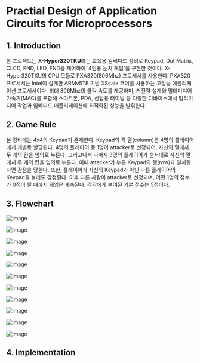 # Practial Design of Application Circuits for Microprocessors
## 1. Introduction
본 프로젝트는 **X-Hyper320TKU**라는 교육용 임베디드 장비로 Keypad, Dot Matrix, CLCD, FND, LED, FND을 제어하여 '4인용 눈치 게임'을 구현한 것이다. X-Hyper320TKU의 CPU 모듈로 PXA320(806Mhz) 프로세서를 사용한다. PXA320 프로세서는 Intel이 설계한 ARMv5TE 기반 XScale 코어를 사용하는 고성능 애플리케이션 프로세서이다. 최대 806Mhz의 클럭 속도를 제공하며, 저전력 설계와 멀티미디어 가속기(MAC)를 포함해 스마트폰, PDA, 산업용 터미널 등 다양한 디바이스에서 멀티미디어 작업과 임베디드 애플리케이션에 최적화된 성능을 발휘한다. 

## 2. Game Rule
본 장비에는 4x4의 Keypad가 존재한다. Keypad의 각 열(column)은 4명의 플레이어에게 개별로 할당된다. 4명의 플레이어 중 1명이 attacker로 선정되어, 자신의 열에서 두 개의 칸을 임의로 누른다. 그리고나서 나머지 3명의 플레이어가 순서대로 자신의 열에서 두 개의 칸을 임의로 누른다. 이때 attacker가 누른 Keypad의 행(row)과 일치한다면 감점을 당한다. 또한, 플레이어가 자신의 Keypad가 아닌 다른 플레이어의 Keypad을 눌러도 감점된다. 이후 다른 사람이 attacker로 선정되며, 어떤 1명의 점수가 0점이 될 때까지 게임은 계속된다. 각각에게 부여된 기본 점수는 5점이다.

## 3. Flowchart
![image](https://github.com/user-attachments/assets/16173237-54a4-46c1-b2b8-a4cad6469d26)

![image](https://github.com/user-attachments/assets/4ca916c4-8aad-4beb-aeac-22d11357a0d7)

![image](https://github.com/user-attachments/assets/72d867c1-7581-4995-992c-4a68f85efef8)

![image](https://github.com/user-attachments/assets/5b01fb97-df3b-4da0-83f4-0fc88bf71398)

![image](https://github.com/user-attachments/assets/d5b8e16d-4ac9-4985-bd44-03bb8b84c231)

![image](https://github.com/user-attachments/assets/79482f08-5819-4698-82fb-f328e1e654f4)

![image](https://github.com/user-attachments/assets/ac677cab-3d1c-4940-9ac3-8b95bd75baf4)

![image](https://github.com/user-attachments/assets/1421a601-15c8-41cc-bdb4-d0d6050e28da)

![image](https://github.com/user-attachments/assets/540a0cef-693b-41d8-80b0-865424e411f7)

![image](https://github.com/user-attachments/assets/1fba6b50-7ddc-479f-baae-67d93f0ab0c6)

![image](https://github.com/user-attachments/assets/9873d7b8-8367-40bb-bff8-69dd493a723c)

## 4. Implementation

